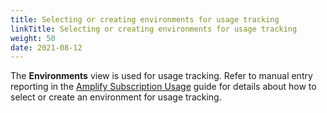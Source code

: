 ```yaml
---
title: Selecting or creating environments for usage tracking
linkTitle: Selecting or creating environments for usage tracking
weight: 50
date: 2021-08-12
---
```


The **Environments** view is used for usage tracking. Refer to manual entry reporting in the [Amplify Subscription Usage](https://docs.axway.com/bundle/subusage_11_en/page/amplify_subscription_usage_and_reporting.html) guide for details about how to select or create an environment for usage tracking.